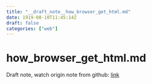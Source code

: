```yaml
---
title: "__draft_note__how_browser_get_html.md"
date: 1919-08-10T11:45:14Z
draft: false
categories: ["web"]
---
```


# how_browser_get_html.md

Draft note, watch origin note from github: [link](https://github.com/tinghaolai/just-random-note/blob/master/web/how_browser_get_html.md)